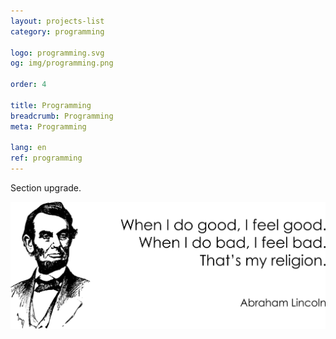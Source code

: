```yaml
---
layout: projects-list
category: programming

logo: programming.svg
og: img/programming.png

order: 4

title: Programming
breadcrumb: Programming
meta: Programming

lang: en
ref: programming
---
```


Section upgrade.  

<a data-fancybox="gallery" href="/img/about_the_virus/Lincoln.png"><img src="/img/about_the_virus/Lincoln.png" alt=""></a>
